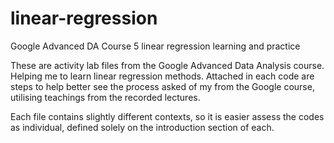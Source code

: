 # linear-regression
Google Advanced DA Course 5 linear regression learning and practice

These are activity lab files from the Google Advanced Data Analysis course. 
Helping me to learn linear regression methods.
Attached in each code are steps to help better see the process asked of my from the Google course, utilising teachings from the recorded lectures.


Each file contains slightly different contexts, so it is easier assess the codes as individual, defined solely on the introduction section of each.
